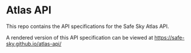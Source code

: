 # Atlas API

This repo contains the API specifications for the Safe Sky Atlas API.

A rendered version of this API specification can be viewed at
https://safe-sky.github.io/atlas-api/
